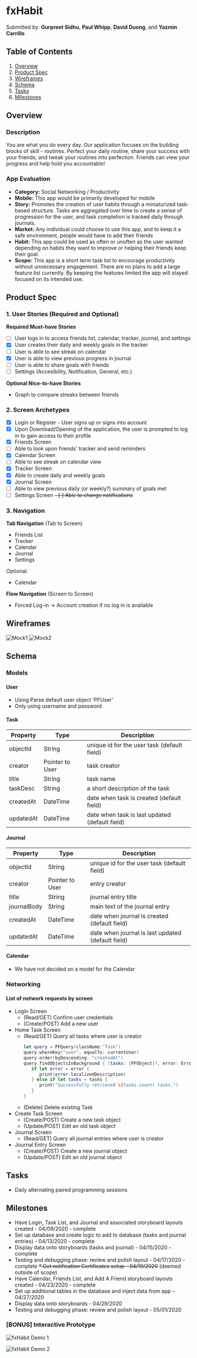 # fxHabit
Submitted by: **Gurpreet Sidhu**, **Paul Whipp**, **David Duong**, and **Yazmin Carrillo**

## Table of Contents
1. [Overview](#Overview)
1. [Product Spec](#Product-Spec)
1. [Wireframes](#Wireframes)
1. [Schema](#Schema)
1. [Tasks](#Tasks)
1. [Milestones](#Milestones)

## Overview
### Description
You are what you do every day. Our application focuses on the building blocks of skill - routines. Perfect your daily routine, share your success with your friends, and tweak your routines into perfection. Friends can view your progress and help hold you accountable!

### App Evaluation
- **Category:** Social Networking / Productivity
- **Mobile:** This app would be primarily developed for mobile
- **Story:** Promotes the creation of user habits through a miniaturized task-based structure. Tasks are aggregated over time to create a sense of progression for the user, and task completion is tracked daily through journals.
- **Market:** Any individual could choose to use this app, and to keep it a safe environment, people would have to add their friends
- **Habit:** This app could be used as often or unoften as the user wanted depending on habits they want to improve or helping their friends keep their goal. 
- **Scope:** This app is a short term task list to encourage productivity without unnecessary engagement. There are no plans to add a large feature list currently. By keeping the features limited the app will stayed focused on its intended use. 

## Product Spec
### 1. User Stories (Required and Optional)

**Required Must-have Stories**

- [ ] User logs in to access friends list, calendar, tracker, journal, and settings
- [x] User creates their daily and weekly goals in the tracker
- [ ] User is able to see streak on calendar
- [x] User is able to view previous progress in journal
- [ ] User is able to share goals with friends
- [ ] Settings (Accesibility, Notification, General, etc.)

**Optional Nice-to-have Stories**

* Graph to compare streaks between friends

### 2. Screen Archetypes

- [x] Login or Register - User signs up or signs into account
- [x] Upon Download/Opening of the application, the user is prompted to log in to gain access to their profile
- [x] Friends Screen
- [ ] Able to look upon friends' tracker and send reminders
- [x] Calendar Screen
- [ ] Able to see streak on calendar view
- [x] Tracker Screen
- [x] Able to create daily and weekly goals
- [x] Journal Screen
- [ ] Able to view previous daily (or weekly?) summary of goals met
- [ ] Settings Screen
~~- [ ] Able to change notifications~~

### 3. Navigation

**Tab Navigation** (Tab to Screen)

* Friends List
* Tracker
* Calendar
* Journal
* Settings 

Optional:
* Calendar 

**Flow Navigation** (Screen to Screen)
* Forced Log-in -> Account creation if no log in is available

## Wireframes
![Mock1](mocks/mock1.png)
![Mock2](mocks/mock2.png)

## Schema 
### Models
#### User
 * Using Parse default user object 'PFUser'
 * Only using username and password

#### Task
   | Property      | Type     | Description |
   | ------------- | -------- | ------------|
   | objectId      | String   | unique id for the user task (default field) |
   | creator       | Pointer to User| task creator |
   | title         | String   | task name |
   | taskDesc      | String   | a short description of the task |
   | createdAt     | DateTime | date when task is created (default field) |
   | updatedAt     | DateTime | date when task is last updated (default field) |
   
#### Journal
   | Property      | Type     | Description |
   | ------------- | -------- | ------------|
   | objectId      | String   | unique id for the user task (default field) |
   | creator       | Pointer to User| entry creator |
   | title         | String   | journal entry title |
   | journalBody   | String   | main text of the journal entry |
   | createdAt     | DateTime | date when journal is created (default field) |
   | updatedAt     | DateTime | date when journal is last updated (default field) |
   
#### Calendar
 * We have not decided on a model for the Calendar
   
### Networking
#### List of network requests by screen
   - Login Screen
      - (Read/GET) Confirm user credentials
      - (Create/POST) Add a new user
   - Home Task Screen
      - (Read/GET) Query all tasks where user is creator
         ```swift
         let query = PFQuery(className:"Task")
         query.whereKey("user", equalTo: currentUser)
         query.order(byDescending: "createdAt")
         query.findObjectsInBackground { (tasks: [PFObject]?, error: Error?) in
            if let error = error { 
               print(error.localizedDescription)
            } else if let tasks = tasks {
               print("Successfully retrieved \(tasks.count) tasks.")
            }
         }
         ```
      - (Delete) Delete existing Task
   - Create Task Screen
      - (Create/POST) Create a new task object
      - (Update/POST) Edit an old task object
   - Journal Screen
      - (Read/GET) Query all journal entries where user is creator
   - Journal Entry Screen
      - (Create/POST) Create a new journal object
      - (Update/POST) Edit an old journal object

## Tasks
* Daily alternating paired programming sessions 

## Milestones
* Have Login, Task List, and Journal and associated storyboard layouts created - 04/09/2020 - complete
* Set up database and create logic to add to database (tasks and journal entries) - 04/13/2020 - complete
* Display data onto storyboards (tasks and journal) - 04/15/2020 - complete
* Testing and debugging phase: review and polish layout - 04/17/2020 - complete
~~* Get notification Certificates setup - 04/19/2020~~ (deemed outside of scope)
* Have Calendar, Friends List, and Add A Friend storyboard layouts created - 04/23/2020 - complete
* Set up additional tables in the database and inject data from app - 04/27/2020
* Display data onto storyboards - 04/29/2020
* Testing and debugging phase: review and polish layout - 05/01/2020

### [BONUS] Interactive Prototype
![fxHabit Demo 1](mocks/fxhabit_demo1.gif)

![fxHabit Demo 2](mocks/fxhabit_demo2.gif)

